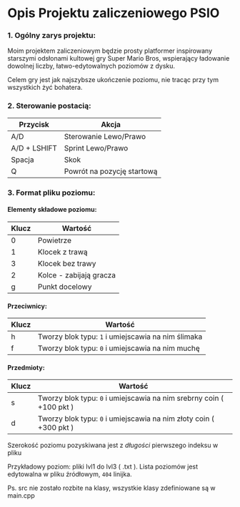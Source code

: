 
# Opis Projektu zaliczeniowego PSIO


### 1. Ogólny zarys projektu:
Moim projektem zaliczeniowym będzie prosty platformer inspirowany starszymi odsłonami kultowej gry Super Mario Bros, wspierający ładowanie dowolnej liczby, łatwo-edytowalnych poziomów z dysku.

Celem gry jest jak najszybsze ukończenie poziomu, nie tracąc przy tym wszystkich żyć bohatera.



### 2. Sterowanie postacią:

| Przycisk     | Akcja                      |
| ------------ | -------------------------- |
| A/D          | Sterowanie Lewo/Prawo      |
| A/D + LSHIFT | Sprint Lewo/Prawo          |
| Spacja       | Skok                       |
| Q            | Powrót na pozycję startową |



### 3. Format pliku poziomu:

#### Elementy składowe poziomu:

| Klucz | Wartość                 |
| ----- | ----------------------- |
| 0     | Powietrze               |
| 1     | Klocek z trawą          |
| 3     | Klocek bez trawy        |
| 2     | Kolce - zabijają gracza |
| g     | Punkt docelowy          |



#### Przeciwnicy:

| Klucz | Wartość                                            |
| ----- | -------------------------------------------------- |
| h     | Tworzy blok typu: `1` i umiejscawia na nim ślimaka |
| f     | Tworzy blok typu: `0` i umiejscawia na nim muchę   |



#### Przedmioty:

| Klucz | Wartość                                                      |
| ----- | ------------------------------------------------------------ |
| s     | Tworzy blok typu: `0` i umiejscawia na nim srebrny coin ( +100 pkt ) |
| d     | Tworzy blok typu: `0` i umiejscawia na nim złoty coin ( +300 pkt ) |



Szerokość poziomu pozyskiwana jest z *długości* pierwszego indeksu w pliku

Przykładowy poziom: pliki lvl1 do lvl3 ( .txt ).
Lista poziomów jest edytowalna w pliku źródłowym, `404` linijka. 







Ps. 
src nie zostało rozbite na klasy, wszystkie klasy zdefiniowane są w main.cpp
